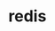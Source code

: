 <!-- generated by markdown-notes-tree -->

# redis

<!-- optional markdown-notes-tree directory description starts here -->

<!-- optional markdown-notes-tree directory description ends here -->
